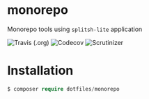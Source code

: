 monorepo
====
Monorepo tools using ```splitsh-lite``` application

![Travis (.org)](https://img.shields.io/travis/dotfilesphp/monorepo.svg?style=popout-square)
![Codecov](https://img.shields.io/codecov/c/github/dotfilesphp/monorepo.svg)
![Scrutinizer](https://img.shields.io/scrutinizer/g/dotfilesphp/monorepo.svg?style=popout-square)

Installation
====
```php
$ composer require dotfiles/monorepo
```
